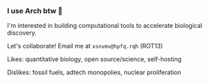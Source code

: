 ### I use Arch btw :exploding_head:

I'm interested in building computational tools to accelerate biological discovery. 

Let's collaborate! Email me at ```xsnvmv@hpfq.rqh``` (ROT13)

Likes: quantitative biology, open source/science, self-hosting

Dislikes: fossil fuels, adtech monopolies, nuclear proliferation

<!--
**kfaizi/kfaizi** is a ✨ _special_ ✨ repository because its `README.md` (this file) appears on your GitHub profile.

Here are some ideas to get you started:

- 🔭 I’m currently working on ...
- 🌱 I’m currently learning ...
- 👯 I’m looking to collaborate on ...
- 🤔 I’m looking for help with ...
- 💬 Ask me about ...
- 📫 How to reach me: ...
- 😄 Pronouns: ...
- ⚡ Fun fact: ...
-->
